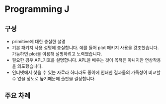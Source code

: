 # Programming J #
## 구성 ##

- primitive에 대한 충실한 설명
- 기본 패키지 사용 설명에 충실합니다. 예를 들어 plot 패키지 사용을 강조했습니다. 가능하면 plot을 이용해 설명하려고 노력했습니다.
- 필요한 경우 APL기호를 설명합니다. APL을 배우는 것이 목적은 아니지만 연상작용을 의도했습니다.
- 인터넷에서 찾을 수 있는 자료라 하더라도 종이에 인쇄한 결과물의 가독성이 비교할 수 없을 정도로 높기때문에 출판을 결정합니다.

## 주요 차례 ##
